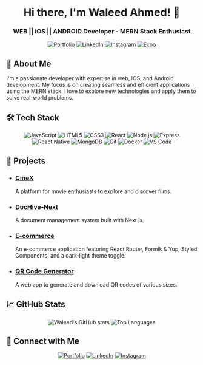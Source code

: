 <!-- ![Header](https://your-custom-header-image-url) -->

<h1 align="center">Hi there, I'm Waleed Ahmed! 👋</h1>
<h3 align="center">WEB || iOS || ANDROID Developer - MERN Stack Enthusiast</h3>

<p align="center">
  <a href="https://waleeddev.vercel.app/"><img src="https://img.shields.io/badge/portfolio-website-blue" alt="Portfolio"></a>
  <a href="https://www.linkedin.com/in/waleedahmedx"><img src="https://img.shields.io/badge/LinkedIn-waleedahmedx-blue" alt="LinkedIn"></a>
  <a href="https://www.instagram.com/waleedahmed.x"><img src="https://img.shields.io/badge/Instagram-waleedahmed.x-red" alt="Instagram"></a>
  <a href="https://expo.dev/@waleedahmed.x"><img src="https://img.shields.io/badge/Expo-waleedahmed.x-lightgrey" alt="Expo"></a>
</p>

## 🚀 About Me

I'm a passionate developer with expertise in web, iOS, and Android development. My focus is on creating seamless and efficient applications using the MERN stack. I love to explore new technologies and apply them to solve real-world problems.

## 🛠️ Tech Stack

<div align="center">
  <img src="https://img.shields.io/badge/JavaScript-F7DF1E?logo=javascript&logoColor=black" alt="JavaScript">
  <img src="https://img.shields.io/badge/HTML5-E34F26?logo=html5&logoColor=white" alt="HTML5">
  <img src="https://img.shields.io/badge/CSS3-1572B6?logo=css3&logoColor=white" alt="CSS3">
  <img src="https://img.shields.io/badge/React-61DAFB?logo=react&logoColor=black" alt="React">
  <img src="https://img.shields.io/badge/Node.js-339933?logo=node.js&logoColor=white" alt="Node.js">
  <img src="https://img.shields.io/badge/Express-000000?logo=express&logoColor=white" alt="Express">
  <img src="https://img.shields.io/badge/React_Native-61DAFB?logo=react&logoColor=black" alt="React Native">
  <img src="https://img.shields.io/badge/MongoDB-4EA94B?logo=mongodb&logoColor=white" alt="MongoDB">
  <img src="https://img.shields.io/badge/Git-F05032?logo=git&logoColor=white" alt="Git">
  <img src="https://img.shields.io/badge/Docker-2496ED?logo=docker&logoColor=white" alt="Docker">
  <img src="https://img.shields.io/badge/VS_Code-007ACC?logo=visual-studio-code&logoColor=white" alt="VS Code">
</div>

## 🌟 Projects

- ### [CineX](https://github.com/waleed2000x/CineX)

  A platform for movie enthusiasts to explore and discover films.

- ### [DocHive-Next](https://github.com/waleed2000x/DocHive-Next)

  A document management system built with Next.js.

- ### [E-commerce](https://github.com/waleed2000x/ecommerce)

  An e-commerce application featuring React Router, Formik & Yup, Styled Components, and a dark-light theme toggle.

- ### [QR Code Generator](https://github.com/waleed2000x/QR-Code-Generator-Next-js)
  A web app to generate and download QR codes of various sizes.

## 📈 GitHub Stats

<p align="center">
  <img src="https://github-readme-stats.vercel.app/api?username=waleed2000x&show_icons=true&theme=radical" alt="Waleed's GitHub stats">
  <img src="https://github-readme-stats.vercel.app/api/top-langs/?username=waleed2000x&layout=compact&theme=radical" alt="Top Languages">
</p>

## 🔗 Connect with Me

<p align="center">
  <a href="https://waleeddev.vercel.app/"><img src="https://img.shields.io/badge/portfolio-website-blue" alt="Portfolio"></a>
  <a href="https://www.linkedin.com/in/waleedahmedx"><img src="https://img.shields.io/badge/LinkedIn-waleedahmedx-blue" alt="LinkedIn"></a>
  <a href="https://www.instagram.com/waleedahmed.x"><img src="https://img.shields.io/badge/Instagram-waleedahmed.x-red" alt="Instagram"></a>
</p>
